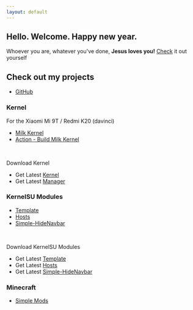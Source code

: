 ```yaml
---
layout: default
---
```


## Hello. Welcome. Happy new year.
Whoever you are, whatever you've done, **Jesus loves you!** [Check](https://www.bible.com/bible) it out yourself

## Check out my projects
- [GitHub](https://github.com/SchweGELBin)

### Kernel
For the Xiaomi Mi 9T / Redmi K20 (davinci)
- [Milk Kernel](https://github.com/SchweGELBin/kernel_milk_davinci)
- [Action - Build Milk Kernel](https://github.com/SchweGELBin/action_kernel_milk_davinci)

<br>

Download Kernel
- Get Latest [Kernel](https://github.com/SchweGELBin/action_kernel_milk_davinci/releases/latest/download/MilkKernel.zip)
- Get Latest [Manager](https://github.com/SchweGELBin/action_kernel_milk_davinci/releases/latest/download/Manager.apk)

### KernelSU Modules
- [Template](https://github.com/SchweGELBin/KernelSU-Module-Template)
- [Hosts](https://github.com/SchweGELBin/hosts_kernelsu)
- [Simple-HideNavbar](https://github.com/SchweGELBin/Simple-HideNavBar)

<br>

Download KernelSU Modules
- Get Latest [Template](https://github.com/SchweGELBin/KernelSU-Module-Template/releases/latest/download/KSU-Template.zip)
- Get Latest [Hosts](https://github.com/SchweGELBin/hosts_kernelsu/releases/latest/download/KSU-Hosts.zip)
- Get Latest [Simple-HideNavbar](https://github.com/SchweGELBin/Simple-HideNavBar/releases/latest/download/Simple-HideNavBar.zip)

### Minecraft
- [Simple Mods](https://github.com/SchweGELBin/fabric-simple-mods)
